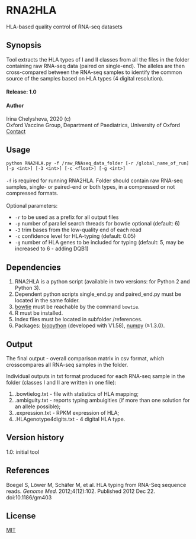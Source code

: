 # RNA2HLA

HLA-based quality control of RNA-seq datasets

## Synopsis

Tool extracts the HLA types of I and II classes from all the files in the folder containing raw RNA-seq data (paired on single-end).
The alleles are then cross-compared between the RNA-seq samples to identify the common source of the samples based on HLA types (4 digital resolution).


#### Release: 1.0

#### Author 
Irina Chelysheva, 2020 (c)\
Oxford Vaccine Group, Department of Paediatrics, University of Oxford\
[Contact](irina.chelysheva@paediatrics.ox.ac.uk)

## Usage
```python RNA2HLA.py -f /raw_RNAseq_data_folder [-r /global_name_of_run] [-p <int>] [-3 <int>] [-c <float>] [-g <int>]```\
\
```-f``` is required for running RNA2HLA. Folder should contain raw RNA-seq samples, single- or paired-end or both types, in a compressed or not compressed formats.\
\
Optional parameters:
- ```-r``` to be used as a prefix for all output files
- ```-p``` number of parallel search threads for bowtie optional (default: 6)
- ```-3``` trim <int> bases from the low-quality end of each read
- ```-c``` confidence level for HLA-typing (default: 0.05)
- ```-g``` number of HLA genes to be included for typing (default: 5, may be increased to 6 - adding DQB1)


## Dependencies

1) RNA2HLA is a python script (available in two versions: for Python 2 and Python 3).
2) Dependent python scripts single_end.py and paired_end.py must be located in the same folder.
3) [bowtie](http://bowtie-bio.sourceforge.net/index.shtml) must be reachable by the command ```bowtie```.
4) R must be installed.
5) Index files must be located in subfolder /references.
6) Packages: [biopython](https://github.com/biopython/biopython) (developed with V1.58), [numpy](https://github.com/numpy/numpy) (≥1.3.0).

## Output
The final output - overall comparison matrix in csv format, which crosscompares all RNA-seq samples in the folder.

Individual outputs in txt format produced for each RNA-seq sample in the folder (classes I and II are written in one file):
1) <sampleID>.bowtielog.txt - file with statistics of HLA mapping; 
2) <sampleID>.ambiguity.txt - reports typing ambuigities (if more than one solution for an allele possible);
3) <sampleID>.expression.txt - RPKM expression of HLA;
4) <sampleID>.HLAgenotype4digits.txt - 4 digital HLA type.
## Version history
1.0: initial tool

## References
Boegel S, Löwer M, Schäfer M, et al. HLA typing from RNA-Seq sequence reads. *Genome Med.* 2012;4(12):102. Published 2012 Dec 22. doi:10.1186/gm403

## License
[MIT](https://choosealicense.com/licenses/mit/)
